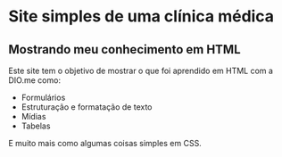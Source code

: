 # Site simples de uma clínica médica
## Mostrando meu conhecimento em HTML

Este site tem o objetivo de mostrar o que foi aprendido em HTML com a DIO.me como:
- Formulários
- Estruturação e formatação de texto
- Mídias
- Tabelas

E muito mais como algumas coisas simples em CSS.
